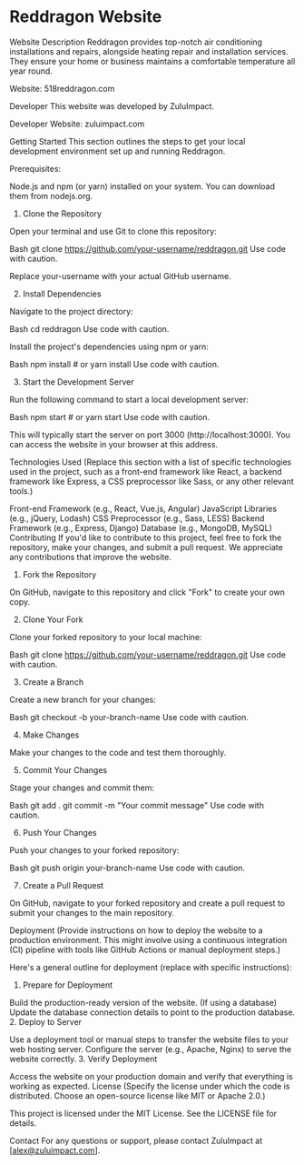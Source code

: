 # Reddragon Website

Website Description
Reddragon provides top-notch air conditioning installations and repairs, alongside heating repair and installation services. They ensure your home or business maintains a comfortable temperature all year round.

Website: 518reddragon.com

Developer
This website was developed by ZuluImpact.

Developer Website: zuluimpact.com

Getting Started
This section outlines the steps to get your local development environment set up and running Reddragon.

Prerequisites:

Node.js and npm (or yarn) installed on your system. You can download them from nodejs.org.
1. Clone the Repository

Open your terminal and use Git to clone this repository:

Bash
git clone https://github.com/your-username/reddragon.git
Use code with caution.

Replace your-username with your actual GitHub username.

2. Install Dependencies

Navigate to the project directory:

Bash
cd reddragon
Use code with caution.

Install the project's dependencies using npm or yarn:

Bash
npm install  # or yarn install
Use code with caution.

3. Start the Development Server

Run the following command to start a local development server:   

Bash
npm start  # or yarn start
Use code with caution.

This will typically start the server on port 3000 (http://localhost:3000). You can access the website in your browser at this address.

Technologies Used
(Replace this section with a list of specific technologies used in the project, such as a front-end framework like React, a backend framework like Express, a CSS preprocessor like Sass, or any other relevant tools.)

Front-end Framework (e.g., React, Vue.js, Angular)
JavaScript Libraries (e.g., jQuery, Lodash)
CSS Preprocessor (e.g., Sass, LESS)
Backend Framework (e.g., Express, Django)
Database (e.g., MongoDB, MySQL)
Contributing
If you'd like to contribute to this project, feel free to fork the repository, make your changes, and submit a pull request. We appreciate any contributions that improve the website.   

1. Fork the Repository

On GitHub, navigate to this repository and click "Fork" to create your own copy.

2. Clone Your Fork

Clone your forked repository to your local machine:

Bash
git clone https://github.com/your-username/reddragon.git
Use code with caution.

3. Create a Branch

Create a new branch for your changes:

Bash
git checkout -b your-branch-name
Use code with caution.

4. Make Changes

Make your changes to the code and test them thoroughly.

5. Commit Your Changes

Stage your changes and commit them:

Bash
git add .
git commit -m "Your commit message"
Use code with caution.

6. Push Your Changes

Push your changes to your forked repository:

Bash
git push origin your-branch-name
Use code with caution.

7. Create a Pull Request

On GitHub, navigate to your forked repository and create a pull request to submit your changes to the main repository.

Deployment
(Provide instructions on how to deploy the website to a production environment. This might involve using a continuous integration (CI) pipeline with tools like GitHub Actions or manual deployment steps.)

Here's a general outline for deployment (replace with specific instructions):

1. Prepare for Deployment

Build the production-ready version of the website.
(If using a database) Update the database connection details to point to the production database.
2. Deploy to Server

Use a deployment tool or manual steps to transfer the website files to your web hosting server.
Configure the server (e.g., Apache, Nginx) to serve the website correctly.
3. Verify Deployment

Access the website on your production domain and verify that everything is working as expected.
License
(Specify the license under which the code is distributed. Choose an open-source license like MIT or Apache 2.0.)

This project is licensed under the MIT License. See the LICENSE file for details.

Contact
For any questions or support, please contact ZuluImpact at [alex@zuluimpact.com]. 
